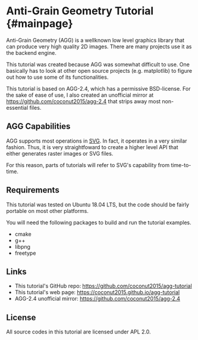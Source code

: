 Anti-Grain Geometry Tutorial {#mainpage}
========================================

Anti-Grain Geometry (AGG) is a wellknown low level graphics library that can
produce very high quality 2D images.  There are many projects use it as
the backend engine.

This tutorial was created because AGG was somewhat difficult to use.  One
basically has to look at other open source projects (e.g. matplotlib)
to figure out how to use some of its functionalities.

This tutorial is based on AGG-2.4, which has a permissive BSD-license.
For the sake of ease of use, I also created an unofficial mirror at
https://github.com/coconut2015/agg-2.4 that strips away most non-essential
files.

AGG Capabilities
----------------

AGG supports most operations in [SVG](https://www.w3.org/Graphics/SVG/).
In fact, it operates in a very similar fashion.  Thus, it is very
straightfoward to create a higher level API that either generates
raster images or SVG files.

For this reason, parts of tutorials will refer to SVG's capability
from time-to-time.

Requirements
------------

This tutorial was tested on Ubuntu 18.04 LTS, but the code should be
fairly portable on most other platforms.

You will need the following packages to build and run the tutorial examples.

* cmake
* g++
* libpng
* freetype

Links
-----

* This tutorial's GitHub repo: https://github.com/coconut2015/agg-tutorial
* This tutorial's web page: https://coconut2015.github.io/agg-tutorial
* AGG-2.4 unofficial mirror: https://github.com/coconut2015/agg-2.4 

License
-------

All source codes in this tutorial are licensed under APL 2.0.
